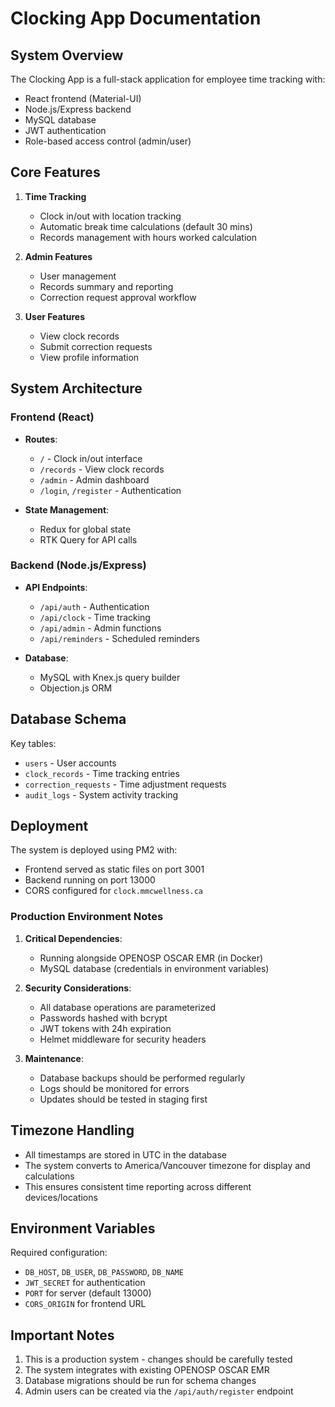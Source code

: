 # Clocking App Documentation

## System Overview
The Clocking App is a full-stack application for employee time tracking with:
- React frontend (Material-UI)
- Node.js/Express backend
- MySQL database
- JWT authentication
- Role-based access control (admin/user)

## Core Features
1. **Time Tracking**
   - Clock in/out with location tracking
   - Automatic break time calculations (default 30 mins)
   - Records management with hours worked calculation

2. **Admin Features**
   - User management
   - Records summary and reporting
   - Correction request approval workflow

3. **User Features**
   - View clock records
   - Submit correction requests
   - View profile information

## System Architecture

### Frontend (React)
- **Routes**:
  - `/` - Clock in/out interface
  - `/records` - View clock records
  - `/admin` - Admin dashboard
  - `/login`, `/register` - Authentication

- **State Management**:
  - Redux for global state
  - RTK Query for API calls

### Backend (Node.js/Express)
- **API Endpoints**:
  - `/api/auth` - Authentication
  - `/api/clock` - Time tracking
  - `/api/admin` - Admin functions
  - `/api/reminders` - Scheduled reminders

- **Database**:
  - MySQL with Knex.js query builder
  - Objection.js ORM

## Database Schema
Key tables:
- `users` - User accounts
- `clock_records` - Time tracking entries
- `correction_requests` - Time adjustment requests
- `audit_logs` - System activity tracking

## Deployment
The system is deployed using PM2 with:
- Frontend served as static files on port 3001
- Backend running on port 13000
- CORS configured for `clock.mmcwellness.ca`

### Production Environment Notes
1. **Critical Dependencies**:
   - Running alongside OPENOSP OSCAR EMR (in Docker)
   - MySQL database (credentials in environment variables)

2. **Security Considerations**:
   - All database operations are parameterized
   - Passwords hashed with bcrypt
   - JWT tokens with 24h expiration
   - Helmet middleware for security headers

3. **Maintenance**:
   - Database backups should be performed regularly
   - Logs should be monitored for errors
   - Updates should be tested in staging first

## Timezone Handling
- All timestamps are stored in UTC in the database
- The system converts to America/Vancouver timezone for display and calculations
- This ensures consistent time reporting across different devices/locations

## Environment Variables
Required configuration:
- `DB_HOST`, `DB_USER`, `DB_PASSWORD`, `DB_NAME`
- `JWT_SECRET` for authentication
- `PORT` for server (default 13000)
- `CORS_ORIGIN` for frontend URL

## Important Notes
1. This is a production system - changes should be carefully tested
2. The system integrates with existing OPENOSP OSCAR EMR
3. Database migrations should be run for schema changes
4. Admin users can be created via the `/api/auth/register` endpoint
